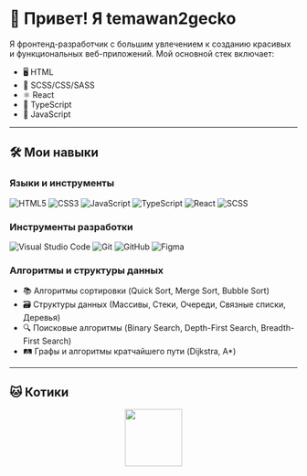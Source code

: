 # 👋 Привет! Я temawan2gecko

Я фронтенд-разработчик с большим увлечением к созданию красивых и функциональных веб-приложений. Мой основной стек включает:

- 🖥️ HTML
- 🎨 SCSS/CSS/SASS
- ⚛️ React
- 📘 TypeScript
- 📜 JavaScript

---

## 🛠️ Мои навыки

### Языки и инструменты

![HTML5](https://img.shields.io/badge/-HTML5-333?style=for-the-badge&logo=HTML5)
![CSS3](https://img.shields.io/badge/-CSS3-333?style=for-the-badge&logo=CSS3&logoColor=1572B6)
![JavaScript](https://img.shields.io/badge/-JavaScript-333?style=for-the-badge&logo=javascript)
![TypeScript](https://img.shields.io/badge/-TypeScript-333?style=for-the-badge&logo=typescript)
![React](https://img.shields.io/badge/-React-333?style=for-the-badge&logo=react)
![SCSS](https://img.shields.io/badge/-SCSS-333?style=for-the-badge&logo=sass)

### Инструменты разработки

![Visual Studio Code](https://img.shields.io/badge/-VS%20Code-333?style=for-the-badge&logo=visual-studio-code&logoColor=007ACC)
![Git](https://img.shields.io/badge/-Git-333?style=for-the-badge&logo=git)
![GitHub](https://img.shields.io/badge/-GitHub-333?style=for-the-badge&logo=github)
![Figma](https://img.shields.io/badge/-Figma-333?style=for-the-badge&logo=figma)

### Алгоритмы и структуры данных

- 📚 Алгоритмы сортировки (Quick Sort, Merge Sort, Bubble Sort)
- 🗃️ Структуры данных (Массивы, Стеки, Очереди, Связные списки, Деревья)
- 🔍 Поисковые алгоритмы (Binary Search, Depth-First Search, Breadth-First Search)
- 🛤️ Графы и алгоритмы кратчайшего пути (Dijkstra, A*)

---


## 🐱 Котики

<div id="header" align="center">
  <img src="https://media.giphy.com/media/v1.Y2lkPTc5MGI3NjExb2dycGhsd2lib3kza2UwMTQ2cnVtY2V1cHIwOTV6OGJ2YW11MTl0NSZlcD12MV9pbnRlcm5hbF9naWZfYnlfaWQmY3Q9Zw/3oKIPnAiaMCws8nOsE/giphy.gif" width="100"/>
</div>

<!--
**temawan2gecko/temawan2gecko** is a ✨ _special_ ✨ repository because its `README.md` (this file) appears on your GitHub profile.

Here are some ideas to get you started:

- 🔭 I’m currently working on ...
- 🌱 I’m currently learning ...
- 👯 I’m looking to collaborate on ...
- 🤔 I’m looking for help with ...
- 💬 Ask me about ...
- 📫 How to reach me: ...
- 😄 Pronouns: ...
- ⚡ Fun fact: ...
-->

